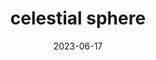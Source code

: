 ---
title: "celestial sphere"
cc-type: hashtag
date: 2023-06-17
hashtag: celestial-sphere
tags:
  - astronomy
---